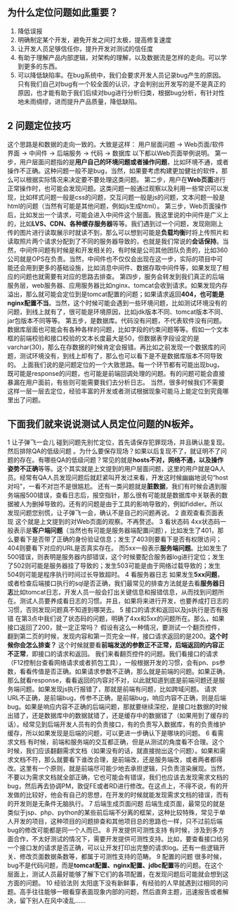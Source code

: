 ## 为什么定位问题如此重要？
1. 降低误报
2. 明确制定某个开发，避免开发之间打太极，提高修复速度
3. 让开发人员足够信任你，提升开发对测试的信任度
4. 有助于理解产品内部逻辑，对架构的理解，以及数据流是怎样的走向。可以学到更多的东西。
5. 可以降低缺陷率。在bug系统中，我们会要求开发人员记录bug产生的原因。只有我们自己对bug有一个较全面的认识，才会判别出开发写的是不是真正的原因，也才能有助于我们后续对bug进行分析归类，根据bug分析，有针对性地未雨绸缪，进而提升产品质量，降低缺陷。

## 2 问题定位技巧
这个思路是和数据的走向一致的。大致是这样：
用户层面问题 -> Web页面/软件界面 -> 中间件 -> 后端服务 -> 代码 -> 数据库
以下都以Web页面举例说明。
第一步，用户层面问题指的是**用户自己的环境问题或者操作问题**，比如环境不通，或者操作不正确。这种问题一般不是bug，当然，如果要考虑构建更加健壮的软件，那么可以根据实际情况来决定要不要处理这类问题。
第二步，用户在**Web页面**进行正常操作时，也可能会发现问题。这类问题一般通过观察以及利用一些常识可以发现，比如样式问题一般是css的问题，交互问题一般是js的问题，文本问题一般是html的问题（当然有可能是其他问题，例如js生成html）。
第三步，Web页面操作后，比如发出一个请求，可能会进入中间件这个层面。我这里说的中间件是广义上的，比如**LVS、CDN、各种缓存服务器**等等。我们遇到过一个问题，发现刚刚上传的图片进行读取展示时就读不到，那么可以想到可能是**负载均衡**时将上传照片和读取照片两个请求分配到了不同的服务器导致的，也就是我们常说的**会话保持**。当然，中间件问题有时候是和开发相关的，有时候是公司其他团队负责的，比如360公司就是OPS在负责。当然，中间件也不仅仅会出现在这一步，实际的项目中可能还会用到更多的基础设施，比如消息中间件、数据存取中间件等，如果发现了相应的问题也就需要有对应的思路去排查。
第四步，服务会转发到我们真正的后端服务层，web服务器、应用服务器比如nginx、tomcat会收到请求。如果发现内存溢出，那么就可能会定位到是tomcat配置的问题；如果请求返回**404，也可能是nginx配置不当**。当然，这个时候可能会遇到一些环境问题，比如测试环境没有的问题，到线上就有了，很可能是环境原因，比如jdk版本不同、tomcat版本不同、jar包版本不同等等。
第五步，是数据库。代码没有问题，不代表软件没有问题。数据库层面也可能会有各种各样的问题，比如字段的约束问题等等。假如一个文本框的前端校验和接口校验的文本长度最大是50，但数据表字段设定的是varchar(30)，那么在存数据的时候肯定会报错。再比如之前发现一个数据库的问题，测试环境没有，到线上却有了，那么也可以看下是不是数据库版本不同导致的。
上面我们说的是问题定位的一个大致思路。每一个环节都有可能出现bug，既可能是response的问题，也可能是前端回调处理的问题。有的问题可能会直接暴漏在用户面前，有些则可能需要我们去分析日志。
当然，很多时候我们不需要这样一层一层去定位，经验丰富的开发或者测试根据现象可能马上能定位到究竟哪里出了问题。
## 下面我们就来说说测试人员定位问题的N板斧。


1
让子弹飞一会儿
碰到问题先别忙定位，首先请保存犯罪现场，并且确认能复现。然后排除QA的低级问题 。为什么要保存现场？如果以后复现不了，就证明不了问题的存在。有哪些QA的低级问题？常见的就是**hosts不对，网络不通，以及操作姿势不正确**等等。这个其实就是上文提到的用户层面问题，这里的用户就是QA人员。经常有QA人员发现问题后就赶紧叫开发过来看，开发这时候幽幽地说句“host对吗”，一看不对岂不是很尴尬。
还有一类问题就是**脏数据**，我们有时候会遇到服务端报500错误，查看日志后，报空指针，那么很有可能就是数据库中关联表的数据被人为删掉导致的。还有的问题是由于工具的影响导致的，例如fiddler。所以发现问题您别慌，让子弹飞一会，确认不是自己的问题再说。
2
直观查看页面表现
这个就是上文提到的对Web页面的观察。不再赘述。
3
看状态码
4xx状态码一般表示是**客户端问题**（当然也有可能是服务器端配置问题），比如发生了401，那么要看下是否带了正确的身份验证信息；发生了403则要看下是否有权限访问；404则要看下对应的URL是否真实存在。
而5xx一般表示**服务端问题**。比如发生了500错误，则表明是服务器内部错误，这个时候要配合服务器log进行定位；发生了502则可能是服务器挂了导致的；发生503可能是由于网络过载导致的；发生504则可能是程序执行时间过长导致超时。
4
看服务器日志
如果发生**5xx问题**，或者检查后端接口执行的sql是否正确，我们最常见的排查方法就是去看**服务器日志**比如tomcat日志，开发人员一般会打出关键信息和报错信息，从而找到问题所在。测试人员要养成看日志的习惯。并且，如果将来进行开发，也要养成打日志的习惯，否则发现问题真不知道到哪哭去。
5
接口的请求和返回以及js执行是否有报错
在第3点中我们说了状态码的问题，明确了4xx和5xx的问题所在。那么，如果接口返回了200，就一定正常吗？
假设有这么一种情况，要测试一个翻页控件，翻到第二页的时候，发现内容和第一页完全一样，接口请求返回的是200。**这个时候你会怎么排查？**
这个时候就要看**前端发送的参数正不正常，后端返回的内容正不正常**，即接口的请求和返回。
我们来看翻页控件的问题。我们看接口的请求（F12控制台查看网络请求或者抓包工具），一般根据开发的习惯，会有pn、ps参数，看看传值是否正确。如果请求参数不正确，那么就是前端的问题。如果正确，那么就看response，看看返回的内容对不对，以此就知道到底是前端问题还是服务端问题。如果发现js执行报错了，那就是前端有问题，比如跨域问题。
请求URL不正确，是前端bug，传参不正确，是前端bug，响应内容不正确，则是后端bug。如果是响应内容不正确的后端问题，那就要继续深挖，是接口吐数据的时候出错了，还是数据库中的数据就错了，还是缓存中的数据错了（如果用到了缓存的话）。经常见到后端开发人员有的负责接口，有的负责写入数据库，有的负责维护缓存，所以如果发现是后端的问题，可以更进一步确认下是哪块的问题。
6
看需求文档
有时候，前端和服务端的交互都正确，但是从测试的角度看不合理。这个时候，我们应该翻翻需求文档（如果没有的话，就直接抛出这个问题）。如果和需求文档不符，那么就要看下谁改合理，是前端改，还是服务端改，或者两者都得改。这里有一个原则，就是前端尽可能少地去承担逻辑，只负责渲染展现。当然，不要以为需求文档就全部正确，它也可能会有错误，我们也应该去发现需求文档的bug，然后再去协调PM，敦促FE或者RD进行修改。在这点上，不得不说，有的开发做的比较好，他会有自己的思想，在开发的时候就能发现需求文档的错误，而有的开发则是无条件无脑执行。
7
后端生成页面问题
后端生成页面，最常见的就是类似于jsp、php、python的某些前后端不分离的框架，这种比较特殊，常见于单人开发的项目，这种项目的问题排查和其他项目总的思路也一样，只不过前后端bug的修改可能都是同一个人而已。
8
开发提供可测性支持
有时候，涉及到多方面合作，不太好测试的情况下，需要开发提供可测性支持。比如，要查看接口给另一个接口发的请求是否正确，可以让开发打印出完整的请求log。还有一些逻辑开关、修改页面数据条数等，都属于可测性支持的范畴。
9
配置的问题
很多时候，bug不是代码问题，而是**tomcat配置、nginx配置、jdbc配置**等的问题。在这个层面上，测试人员最好能够了解下它们的各项配置，在发现问题后可能就会想到这方面的问题。
10
经验法则
太阳底下没有新鲜事，有经验的人早就遇到过相同的问题。高手往往能够一眼看穿表面现象内部的问题，然后直奔主题，迅速报告或者解决，留下别人在风中凌乱……
